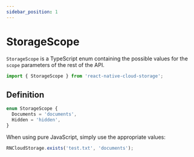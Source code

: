 ```yaml
---
sidebar_position: 1
---
```


# StorageScope

`StorageScope` is a TypeScript enum containing the possible values for the `scope` parameters of the rest of the API.

```ts
import { StorageScope } from 'react-native-cloud-storage';
```

## Definition

```ts
enum StorageScope {
  Documents = 'documents',
  Hidden = 'hidden',
}
```

When using pure JavaScript, simply use the appropriate values:

```js
RNCloudStorage.exists('test.txt', 'documents');
```
